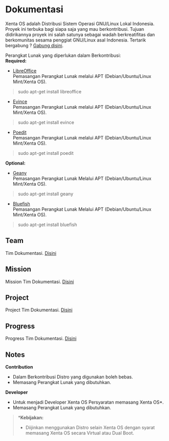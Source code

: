 # Dokumentasi
Xenta OS adalah Distribusi Sistem Operasi GNU/Linux Lokal Indonesia. Proyek ini terbuka bagi siapa saja yang mau berkontribusi. Tujuan didirikannya proyek ini salah satunya sebagai wadah berkreatifitas dan berkomunitas sesama penggiat GNU/Linux asal Indonesia.  Tertarik bergabung ? [Gabung disini](http://dev.xentaos.org/join.html).

Perangkat Lunak yang diperlukan dalam Berkontribusi:  
**Required:**  
 * [LibreOffice](https://www.libreoffice.org/)  
Pemasangan Perangkat Lunak melalui APT (Debian/Ubuntu/Linux Mint/Xenta OS).  
> sudo apt-get install libreoffice

 * [Evince](https://wiki.gnome.org/Apps/Evince)  
Pemasangan Perangkat Lunak melalui APT (Debian/Ubuntu/Linux Mint/Xenta OS).  
> sudo apt-get install evince

 * [Poedit](https://poedit.net/)  
Pemasangan Perangkat Lunak melalui APT (Debian/Ubuntu/Linux Mint/Xenta OS).  
> sudo apt-get install poedit

**Optional:**  
 * [Geany](https://www.geany.org/)  
Pemasangan Perangkat Lunak Melalui APT (Debian/Ubuntu/Linux Mint/Xenta OS).  
> sudo apt-get install geany

 * [Bluefish](bluefish.openoffice.nl/)  
Pemasangan Perangkat Lunak Melalui APT (Debian/Ubuntu/Linux Mint/Xenta OS).  
> sudo apt-get install bluefish

## Team
Tim Dokumentasi. [Disini](http://dev.xentaos.org/team.html)

## Mission
Mission Tim Dokumentasi. [Disini](http://dev.xentaos.org/mission.html)

## Project
Project Tim Dokumentasi. [Disini](http://dev.xentaos.org/project.html)

## Progress
Progress Tim Dokumentasi. [Disini](http://dev.xentaos.org/progress.html)

## Notes
**Contribution**
 * Dalam Berkontribusi Distro yang digunakan boleh bebas.
 * Memasang Perangkat Lunak yang dibutuhkan.

**Developer**
 * Untuk menjadi Developer Xenta OS Persyaratan memasang Xenta OS*.
 * Memasang Perangkat Lunak yang dibutuhkan.
> ***Kebijakan:**  
>  * Diijinkan menggunakan Distro selain Xenta OS dengan syarat memasang Xenta OS secara Virtual atau Dual Boot.
